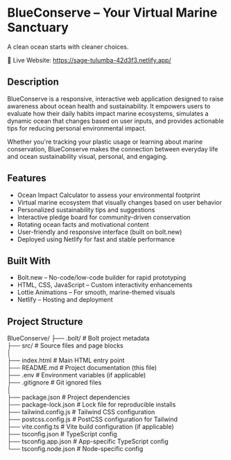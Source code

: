 # BlueConserve – Your Virtual Marine Sanctuary

A clean ocean starts with cleaner choices.

🔗 Live Website: https://sage-tulumba-42d3f3.netlify.app/

## Description

BlueConserve is a responsive, interactive web application designed to raise awareness about ocean health and sustainability. It empowers users to evaluate how their daily habits impact marine ecosystems, simulates a dynamic ocean that changes based on user inputs, and provides actionable tips for reducing personal environmental impact.

Whether you're tracking your plastic usage or learning about marine conservation, BlueConserve makes the connection between everyday life and ocean sustainability visual, personal, and engaging.

## Features

- Ocean Impact Calculator to assess your environmental footprint
- Virtual marine ecosystem that visually changes based on user behavior
- Personalized sustainability tips and suggestions
- Interactive pledge board for community-driven conservation
- Rotating ocean facts and motivational content
- User-friendly and responsive interface (built on bolt.new)
- Deployed using Netlify for fast and stable performance

## Built With

- Bolt.new – No-code/low-code builder for rapid prototyping
- HTML, CSS, JavaScript – Custom interactivity enhancements
- Lottie Animations – For smooth, marine-themed visuals
- Netlify – Hosting and deployment

## Project Structure

BlueConserve/
├── .bolt/                # Bolt project metadata  
├── src/                  # Source files and page blocks  
│  
├── index.html            # Main HTML entry point  
├── README.md             # Project documentation (this file)  
├── .env                  # Environment variables (if applicable)  
├── .gitignore            # Git ignored files  
│  
├── package.json          # Project dependencies  
├── package-lock.json     # Lock file for reproducible installs  
├── tailwind.config.js    # Tailwind CSS configuration  
├── postcss.config.js     # PostCSS configuration for Tailwind  
├── vite.config.ts        # Vite build configuration (if applicable)  
├── tsconfig.json         # TypeScript config  
├── tsconfig.app.json     # App-specific TypeScript config  
└── tsconfig.node.json    # Node-specific config



